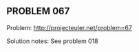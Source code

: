 PROBLEM 067
-----------

Problem: http://projecteuler.net/problem=67

Solution notes: See problem 018
